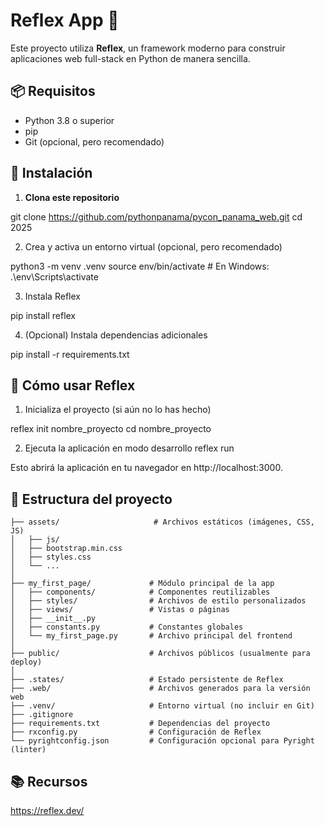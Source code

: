 # Reflex App 🚀

Este proyecto utiliza **Reflex**, un framework moderno para construir aplicaciones web full-stack en Python de manera sencilla.

## 📦 Requisitos

- Python 3.8 o superior
- pip
- Git (opcional, pero recomendado)

## 🔧 Instalación

1. **Clona este repositorio**

git clone https://github.com/pythonpanama/pycon_panama_web.git
cd 2025

2. Crea y activa un entorno virtual (opcional, pero recomendado)

python3 -m venv .venv
source env/bin/activate  # En Windows: .\env\Scripts\activate

3. Instala Reflex

pip install reflex


4. (Opcional) Instala dependencias adicionales

pip install -r requirements.txt


## 🚀 Cómo usar Reflex
1. Inicializa el proyecto (si aún no lo has hecho)

reflex init nombre_proyecto
cd nombre_proyecto


2. Ejecuta la aplicación en modo desarrollo
reflex run

Esto abrirá la aplicación en tu navegador en http://localhost:3000.

## 📁 Estructura del proyecto
```plaintext
├── assets/                     # Archivos estáticos (imágenes, CSS, JS)
│   ├── js/
│   ├── bootstrap.min.css
│   ├── styles.css
│   └── ...
│
├── my_first_page/             # Módulo principal de la app
│   ├── components/            # Componentes reutilizables
│   ├── styles/                # Archivos de estilo personalizados
│   ├── views/                 # Vistas o páginas
│   ├── __init__.py
│   ├── constants.py           # Constantes globales
│   └── my_first_page.py       # Archivo principal del frontend
│
├── public/                    # Archivos públicos (usualmente para deploy)
│
├── .states/                   # Estado persistente de Reflex
├── .web/                      # Archivos generados para la versión web
├── .venv/                     # Entorno virtual (no incluir en Git)
├── .gitignore
├── requirements.txt           # Dependencias del proyecto
├── rxconfig.py                # Configuración de Reflex
└── pyrightconfig.json         # Configuración opcional para Pyright (linter)
```

## 📚 Recursos
https://reflex.dev/
